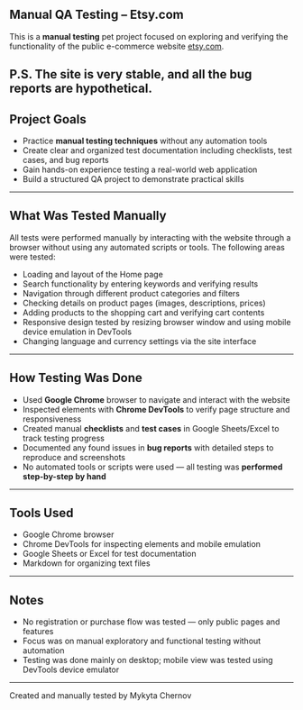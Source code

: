 ## Manual QA Testing – Etsy.com

This is a **manual testing** pet project focused on exploring and verifying the functionality of the public e-commerce website [etsy.com](https://www.etsy.com).

P.S. The site is very stable, and all the bug reports are hypothetical.
---

## Project Goals

- Practice **manual testing techniques** without any automation tools
- Create clear and organized test documentation including checklists, test cases, and bug reports
- Gain hands-on experience testing a real-world web application
- Build a structured QA project to demonstrate practical skills

---

##  What Was Tested Manually

All tests were performed manually by interacting with the website through a browser without using any automated scripts or tools. The following areas were tested:

- Loading and layout of the Home page
- Search functionality by entering keywords and verifying results
- Navigation through different product categories and filters
- Checking details on product pages (images, descriptions, prices)
- Adding products to the shopping cart and verifying cart contents
- Responsive design tested by resizing browser window and using mobile device emulation in DevTools
- Changing language and currency settings via the site interface

---

##  How Testing Was Done

- Used **Google Chrome** browser to navigate and interact with the website
- Inspected elements with **Chrome DevTools** to verify page structure and responsiveness
- Created manual **checklists** and **test cases** in Google Sheets/Excel to track testing progress
- Documented any found issues in **bug reports** with detailed steps to reproduce and screenshots
- No automated tools or scripts were used — all testing was **performed step-by-step by hand**

---

##  Tools Used

- Google Chrome browser
- Chrome DevTools for inspecting elements and mobile emulation
- Google Sheets or Excel for test documentation
- Markdown for organizing text files

---

##  Notes

- No registration or purchase flow was tested — only public pages and features
- Focus was on manual exploratory and functional testing without automation
- Testing was done mainly on desktop; mobile view was tested using DevTools device emulator

---

Created and manually tested by Mykyta Chernov 
